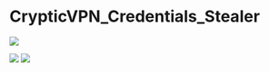 # CrypticVPN_Credentials_Stealer

[![](https://www.codefactor.io/repository/github/HideakiAtsuyo/CrypticVPN_Credentials_Stealer/badge)](https://www.codefactor.io/repository/github/HideakiAtsuyo/CrypticVPN_Credentials_Stealer)<br>

![](https://i.imgur.com/AW4d40j.png)
![](https://i.imgur.com/7jDlO7M.png)
